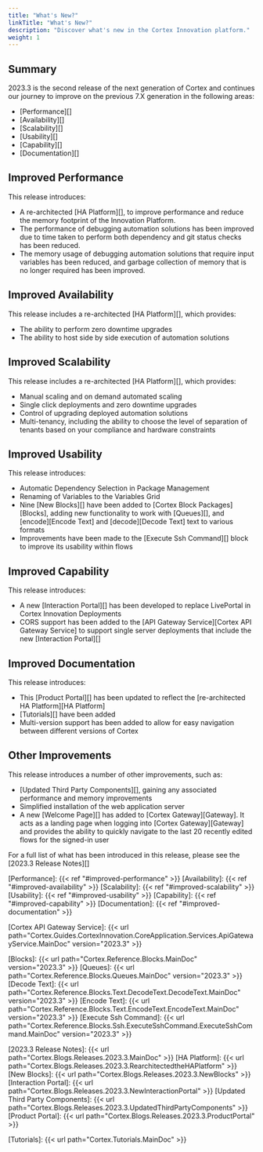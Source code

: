 ```yaml
---
title: "What's New?"
linkTitle: "What's New?"
description: "Discover what's new in the Cortex Innovation platform."
weight: 1
---
```


## Summary

2023.3 is the second release of the next generation of Cortex and continues our journey to improve on the previous 7.X generation in the following areas:

- [Performance][]
- [Availability][]
- [Scalability][]
- [Usability][]
- [Capability][]
- [Documentation][]

## Improved Performance

This release introduces:

- A re-architected [HA Platform][], to improve performance and reduce the memory footprint of the Innovation Platform.
- The performance of debugging automation solutions has been improved due to time taken to perform both dependency and git status checks has been reduced.  
- The memory usage of debugging automation solutions that require input variables has been reduced, and garbage collection of memory that is no longer required has been improved.

## Improved Availability

This release includes a re-architected [HA Platform][], which provides:

- The ability to perform zero downtime upgrades
- The ability to host side by side execution of automation solutions

## Improved Scalability

This release includes a re-architected [HA Platform][], which provides:

- Manual scaling and on demand automated scaling
- Single click deployments and zero downtime upgrades
- Control of upgrading deployed automation solutions
- Multi-tenancy, including the ability to choose the level of separation of tenants based on your compliance and hardware constraints

## Improved Usability

This release introduces:

- Automatic Dependency Selection in Package Management
- Renaming of Variables to the Variables Grid
- Nine [New Blocks][] have been added to [Cortex Block Packages][Blocks], adding new functionality to work with [Queues][], and [encode][Encode Text] and [decode][Decode Text] text to various formats
- Improvements have been made to the [Execute Ssh Command][] block to improve its usability within flows

## Improved Capability

This release introduces:

- A new [Interaction Portal][] has been developed to replace LivePortal in Cortex Innovation Deployments
- CORS support has been added to the [API Gateway Service][Cortex API Gateway Service] to support single server deployments that include the new [Interaction Portal][]

## Improved Documentation

This release introduces:

- This [Product Portal][] has been updated to reflect the [re-architected HA Platform][HA Platform]
- [Tutorials][] have been added
- Multi-version support has been added to allow for easy navigation between different versions of Cortex

## Other Improvements

This release introduces a number of other improvements, such as:

- [Updated Third Party Components][], gaining any associated performance and memory improvements
- Simplified installation of the web application server
- A new [Welcome Page][] has added to [Cortex Gateway][Gateway]. It acts as a landing page when logging into [Cortex Gateway][Gateway] and provides the ability to quickly navigate to the last 20 recently edited flows for the signed-in user

For a full list of what has been introduced in this release, please see the [2023.3 Release Notes][]

[Performance]: {{< ref "#improved-performance" >}}
[Availability]: {{< ref "#improved-availability" >}}
[Scalability]: {{< ref "#improved-scalability" >}}
[Usability]: {{< ref "#improved-usability" >}}
[Capability]: {{< ref "#improved-capability" >}}
[Documentation]: {{< ref "#improved-documentation" >}}

[Cortex API Gateway Service]: {{< url path="Cortex.Guides.CortexInnovation.CoreApplication.Services.ApiGatewayService.MainDoc" version="2023.3" >}}

[Blocks]: {{< url path="Cortex.Reference.Blocks.MainDoc" version="2023.3" >}}
[Queues]: {{< url path="Cortex.Reference.Blocks.Queues.MainDoc" version="2023.3" >}}
[Decode Text]: {{< url path="Cortex.Reference.Blocks.Text.DecodeText.DecodeText.MainDoc" version="2023.3" >}}
[Encode Text]: {{< url path="Cortex.Reference.Blocks.Text.EncodeText.EncodeText.MainDoc" version="2023.3" >}}
[Execute Ssh Command]: {{< url path="Cortex.Reference.Blocks.Ssh.ExecuteSshCommand.ExecuteSshCommand.MainDoc" version="2023.3" >}}

[2023.3 Release Notes]: {{< url path="Cortex.Blogs.Releases.2023.3.MainDoc" >}}
[HA Platform]: {{< url path="Cortex.Blogs.Releases.2023.3.RearchitectedtheHAPlatform" >}}
[New Blocks]: {{< url path="Cortex.Blogs.Releases.2023.3.NewBlocks" >}}
[Interaction Portal]: {{< url path="Cortex.Blogs.Releases.2023.3.NewInteractionPortal" >}}
[Updated Third Party Components]: {{< url path="Cortex.Blogs.Releases.2023.3.UpdatedThirdPartyComponents" >}}
[Product Portal]: {{< url path="Cortex.Blogs.Releases.2023.3.ProductPortal" >}}

[Tutorials]: {{< url path="Cortex.Tutorials.MainDoc" >}}
